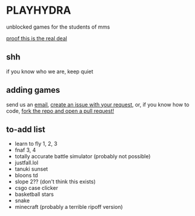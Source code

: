 # PLAYHYDRA
unblocked games for the students of mms

[proof this is the real deal](https://lps7x.csb.app/assets/css/proof.txt)
## shh
if you know who we are, keep quiet
## adding games
send us an [email](mailto:playhydrarequests@gmail.com), [create an issue with your request](https://github.com/liamhtml/PLAYHYDRA/issues/new?assignees=&labels=game+request&template=feature_request.md&title=), or, if you know how to code, [fork the repo and open a pull request!](https://github.com/liamhtml/PLAYHYDRA/fork)
## to-add list
- learn to fly 1, 2, 3
- fnaf 3, 4
- totally accurate battle simulator (probably not possible)
- justfall.lol
- tanuki sunset
- bloons td
- slope 2?? (don't think this exists)
- csgo case clicker
- basketball stars
- snake
- minecraft (probably a terrible ripoff version)
